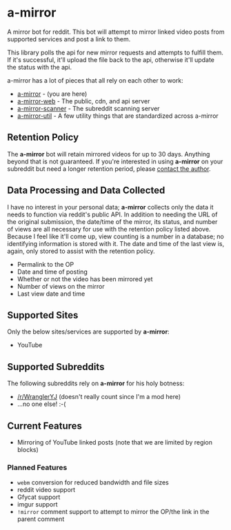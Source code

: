 # a-mirror
A mirror bot for reddit. This bot will attempt to mirror linked video posts from supported services and post a link to them.

This library polls the api for new mirror requests and attempts to fulfill them. If it's successful, it'll upload the file back to the api, otherwise it'll update the status with the api.

a-mirror has a lot of pieces that all rely on each other to work:

* [a-mirror](https://github.com/kyleratti/a-mirror/) - (you are here)
* [a-mirror-web](https://github.com/kyleratti/a-mirror-web/) - The public, cdn, and api server
* [a-mirror-scanner](https://github.com/kyleratti/a-mirror/) - The subreddit scanning server
* [a-mirror-util](https://github.com/kyleratti/a-mirror/) - A few utility things that are standardized across a-mirror

## Retention Policy
The **a-mirror** bot will retain mirrored videos for up to 30 days. Anything beyond that is not guaranteed. If you're interested in using **a-mirror** on your subreddit but need a longer retention period, please [contact the author](https://reddit.com/message/compose/?to=Clutch_22&subject=a-mirror-bot%20retention%20period).

## Data Processing and Data Collected
I have no interest in your personal data; **a-mirror** collects only the data it needs to function via reddit's public API. In addition to needing the URL of the original submission, the date/time of the mirror, its status, and number of views are all necessary for use with the retention policy listed above. Because I feel like it'll come up, view counting is a number in a database; no identifying information is stored with it. The date and time of the last view is, again, only stored to assist with the retention policy.

* Permalink to the OP
* Date and time of posting
* Whether or not the video has been mirrored yet
* Number of views on the mirror
* Last view date and time

## Supported Sites
Only the below sites/services are supported by **a-mirror**:

* YouTube

## Supported Subreddits
The following subreddits rely on **a-mirror** for his holy botness:

* [/r/WranglerYJ](https://reddit.com/r/WranglerYJ) (doesn't really count since I'm a mod here)
* ...no one else! :-(

## Current Features

* Mirroring of YouTube linked posts (note that we are limited by region blocks)

### Planned Features

* `webm` conversion for reduced bandwidth and file sizes
* reddit video support
* Gfycat support
* imgur support
* `!mirror` comment support to attempt to mirror the OP/the link in the parent comment
